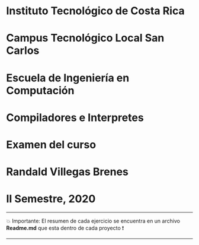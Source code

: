 # Instituto Tecnológico de Costa Rica

# Campus Tecnológico Local San Carlos

# Escuela de Ingeniería en Computación

# Compiladores e Interpretes

# Examen del curso

# Randald Villegas Brenes

# II Semestre, 2020

---

:boom: Importante:  El resumen de cada ejercicio se encuentra en un archivo **Readme.md** que esta dentro de cada proyecto :exclamation:

---
